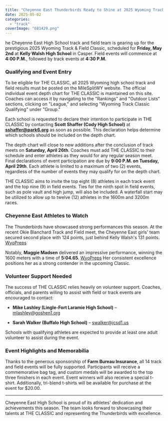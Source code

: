 ```yaml
---
title: "Cheyenne East Thunderbirds Ready to Shine at 2025 Wyoming Track & Field Classic"
date: 2025-05-02
categories: 
  - "track"
coverImage: "681429.png"
---
```


he Cheyenne East High School track and field team is gearing up for the prestigious 2025 Wyoming Track & Field Classic, scheduled for **Friday, May 2nd** at **Kelly Walsh High School** in Casper. Field events will commence at **4:00 P.M.**, followed by track events at **4:30 P.M.**​

### **Qualifying and Event Entry**

To be eligible for THE CLASSIC, all 2025 Wyoming high school track and field results must be posted on the MileSplitWY website. The official individual event depth chart for THE CLASSIC is maintained on this site. Coaches can access it by navigating to the "Rankings" and "Outdoor Lists" sections, clicking on "League," and selecting "Wyoming Track Classic Qualifying" under "Group."​

Each school is requested to declare their intention to participate in THE CLASSIC by contacting **Scott Shaffer (Cody High School)** at **sshaffer@park6.org** as soon as possible. This declaration helps determine which schools should be included on the depth chart.​

The depth chart will close to new additions after the conclusion of track meets on **Saturday, April 26th**. Coaches must add THE CLASSIC to their schedule and enter athletes as they would for any regular season meet. Final declarations of event participation are due by **9:00 P.M. on Tuesday, April 29th**. Each athlete is limited to a maximum of two (2) events, regardless of the number of events they may qualify for on the depth chart.​

THE CLASSIC aims to invite the top eight (8) athletes in each track event and the top nine (9) in field events. Ties for the ninth spot in field events, such as pole vault and high jump, will also be included. A waterfall start may be utilized to allow up to twelve (12) athletes in the 1600m and 3200m races.​

### **Cheyenne East Athletes to Watch**

The Thunderbirds have showcased strong performances this season. At the recent Okie Blanchard Track and Field meet, the Cheyenne East girls' team secured second place with 124 points, just behind Kelly Walsh's 131 points. [WyoPreps](https://wyopreps.com/wyoming-high-school-track-and-field-cheyenne-east-track-meet/?utm_source=chatgpt.com)​

Notably, **Maggie Madsen** delivered an impressive performance, winning the 1600 meters with a time of **5:04.65**. [WyoPreps](https://wyopreps.com/wyoming-high-school-track-and-field-cheyenne-east-track-meet/?utm_source=chatgpt.com) Her consistent excellence positions her as a strong contender in the upcoming Classic.​

### **Volunteer Support Needed**

The success of THE CLASSIC relies heavily on volunteer support. Coaches, officials, and parents willing to assist with field or track events are encouraged to contact:​

- **Mike Lashley (Lingle-Fort Laramie High School)** – mlashley@goshen1.org
    
- **Sarah Walker (Buffalo High School)** – swalker@jcsd1.us
    

Schools with qualifying athletes are expected to provide at least one adult volunteer to assist during the event.​

### **Event Highlights and Memorabilia**

Thanks to the generous sponsorship of **Farm Bureau Insurance**, all 14 track and field events will be fully supported. Participants will receive a commemorative bag tag, and custom medals will be awarded to the top three finishers in each event. Event winners will also receive a special t-shirt. Additionally, tri-blend t-shirts will be available for purchase at the event for $20.00.​

* * *

Cheyenne East High School is proud of its athletes' dedication and achievements this season. The team looks forward to showcasing their talents at THE CLASSIC and representing the Thunderbirds with excellence.​
